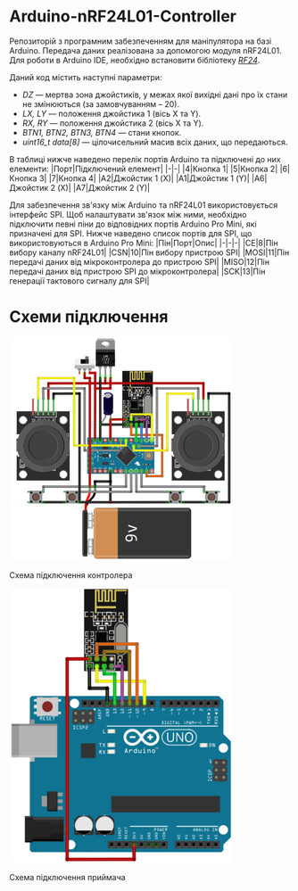 # Arduino-nRF24L01-Controller
Репозиторій з програмним забезпеченням для маніпулятора на базі Arduino. Передача даних реалізована за допомогою модуля nRF24L01. Для роботи в Arduino IDE, необхідно встановити бібліотеку [_RF24_](https://github.com/maniacbug/RF24).

Даний код містить наступні параметри:
- _DZ_ — мертва зона джойстиків, у межах якої вихідні дані про їх стани не змінюються (за замовчуванням – 20).
- _LX, LY_ — положення джойстика 1 (вісь X та Y).
- _RX, RY_ — положення джойстика 2 (вісь X та Y).
- _BTN1, BTN2, BTN3, BTN4_ — стани кнопок.
- _uint16_t data[8]_ — цілочисельний масив всіх даних, що передаються.

В таблиці нижче наведено перелік портів Arduino та підключені до них елементи:
|Порт|Підключений елемент|
|-|-|
|4|Кнопка 1|
|5|Кнопка 2|
|6|Кнопка 3|
|7|Кнопка 4|
|A2|Джойстик 1 (X)|
|A1|Джойстик 1 (Y)|
|A6|Джойстик 2 (X)|
|A7|Джойстик 2 (Y)|

Для забезпечення зв'язку між Arduino та nRF24L01 використовується інтерфейс SPI. Щоб налаштувати зв'язок між ними, необхідно підключити певні піни до відповідних портів Arduino Pro Mini, які призначені для SPI. Нижче наведено список портів для SPI, що використовуються в Arduino Pro Mini:
|Пін|Порт|Опис|
|-|-|-|
|CE|8|Пін вибору каналу nRF24L01|
|CSN|10|Пін вибору пристрою SPI|
|MOSI|11|Пін передачі даних від мікроконтролера до пристрою SPI|
|MISO|12|Пін передачі даних від пристрою SPI до мікроконтролера|
|SCK|13|Пін генерації тактового сигналу для SPI|

# Схеми підключення
<p align="left">
  <img src="controller.png" alt="Схема підключення контролера" width="400"/>
</p>
<p align="left">Схема підключення контролера</p>

<p align="left">
  <img src="RX/receiver.png" alt="Схема підключення приймача" width="400"/>
</p>
<p align="left">Схема підключення приймача</p>
